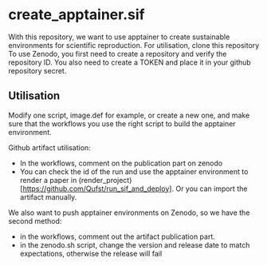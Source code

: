 # create_apptainer.sif
With this repository, we want to use apptainer to create sustainable environments for scientific reproduction.
For utilisation, clone this repository
To use Zenodo, you first need to create a repository and verify the repository ID. You also need to create a TOKEN and place it in your github repository secret.


## Utilisation

Modify one script, image.def for example, or create a new one, and make sure that the workflows you use the right script to build the apptainer environment.

Github artifact utilisation: 

- In the workflows, comment on the publication part on zenodo
- You can check the id of the run and use the apptainer environment to render a paper in (render_project)[https://github.com/Qufst/run_sif_and_deploy]. Or you can import the artifact manually.

We also want to push apptainer environments on Zenodo, so we have the second method:

- in the workflows, comment out the artifact publication part.
- in the zenodo.sh script, change the version and release date to match expectations, otherwise the release will fail